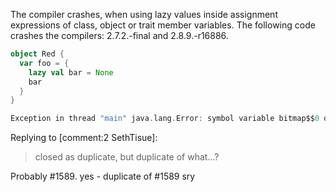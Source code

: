 The compiler crashes, when using lazy values inside assignment expressions of class, object or trait member variables. The following code crashes the compilers: 2.7.2.-final and 2.8.9.-r16886.

```scala
object Red {
  var foo = {
    lazy val bar = None
    bar
  }
}
```

```scala
Exception in thread "main" java.lang.Error: symbol variable bitmap$$0 does not exist in Red.bar$$1
```
Replying to [comment:2 SethTisue]:
> closed as duplicate, but duplicate of what...?

Probably #1589.
yes - duplicate of #1589
sry
